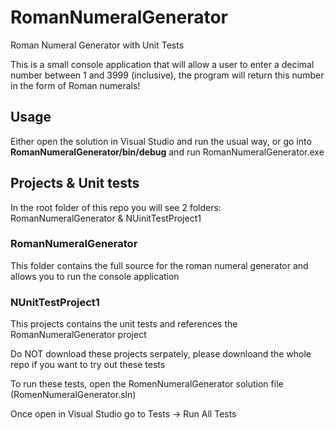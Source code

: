 # RomanNumeralGenerator
 Roman Numeral Generator with Unit Tests
 
 This is a small console application that will allow a user to enter a decimal number between 1 and 3999 (inclusive), the program will return this number in the form of Roman numerals!

## Usage
Either open the solution in Visual Studio and run the usual way, or go into **RomanNumeralGenerator/bin/debug** and run RomanNumeralGenerator.exe

## Projects & Unit tests
In the root folder of this repo you will see 2 folders: RomanNumeralGenerator & NUinitTestProject1

### RomanNumeralGenerator
This folder contains the full source for the roman numeral generator and allows you to run the console application

### NUnitTestProject1
This projects contains the unit tests and references the RomanNumeralGenerator project

Do NOT download these projects serpately, please downloand the whole repo if you want to try out these tests

To run these tests, open the RomenNumeralGenerator solution file (RomenNumeralGenerator.sln)

Once open in Visual Studio go to Tests -> Run All Tests


